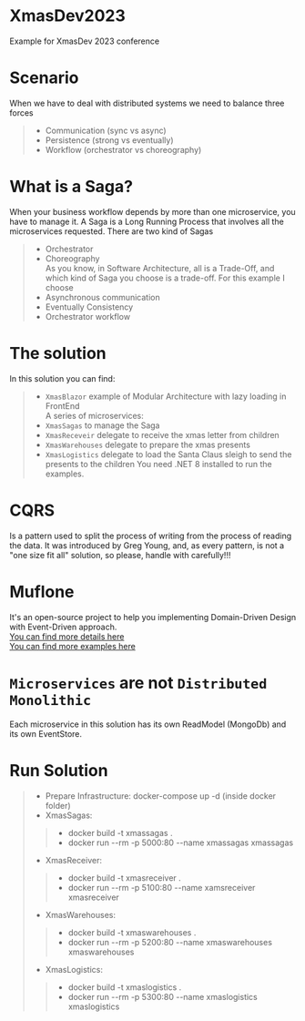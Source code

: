 # XmasDev2023
Example for XmasDev 2023 conference


# Scenario
When we have to deal with distributed systems we need to balance three forces 
> - Communication (sync vs async)
> - Persistence (strong vs eventually)
> - Workflow (orchestrator vs choreography)


# What is a Saga?
When your business workflow depends by more than one microservice, you have to manage it.
A Saga is a Long Running Process that involves all the microservices requested. There are two kind of Sagas
> - Orchestrator  
> - Choreography  
As you know, in Software Architecture, all is a Trade-Off, and which kind of Saga you choose is a trade-off.
For this example I choose 
> - Asynchronous communication
> - Eventually Consistency
> - Orchestrator workflow

# The solution
In this solution you can find:  
> - `XmasBlazor` example of Modular Architecture with lazy loading in FrontEnd  
A series of microservices: 
> - `XmasSagas` to manage the Saga  
> - `XmasReceveir` delegate to receive the xmas letter from children  
> - `XmasWarehouses` delegate to prepare the xmas presents  
> - `XmasLogistics` delegate to load the Santa Claus sleigh to send the presents to the children
You need .NET 8 installed to run the examples.

# CQRS
Is a pattern used to split the process of writing from the process of reading the data.
It was introduced by Greg Young, and, as every pattern, is not a "one size fit all" solution, so please, handle with carefully!!!

# Muflone
It's an open-source project to help you implementing Domain-Driven Design with Event-Driven approach.  
[You can find more details here](https://github.com/cqrs-muflone)  
[You can find more examples here](https://github.com/brewup)  


# `Microservices` are not `Distributed Monolithic`
Each microservice in this solution has its own ReadModel (MongoDb) and its own EventStore.

# Run Solution
> - Prepare Infrastructure: docker-compose up -d (inside docker folder)  
> - XmasSagas:
> > - docker build -t xmassagas .
> > - docker run --rm -p 5000:80 --name xmassagas xmassagas
> - XmasReceiver:
> > - docker build -t xmasreceiver .
> > - docker run --rm -p 5100:80 --name xamsreceiver xmasreceiver
> - XmasWarehouses:
> > - docker build -t xmaswarehouses .
> > - docker run --rm -p 5200:80 --name xmaswarehouses xmaswarehouses
> - XmasLogistics:
> > - docker build -t xmaslogistics .
> > - docker run --rm -p 5300:80 --name xmaslogistics xmaslogistics